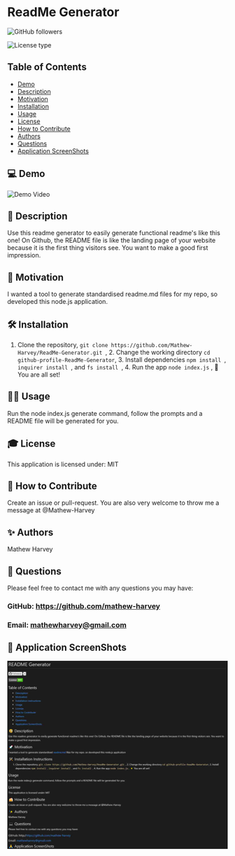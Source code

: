 # ReadMe Generator
![GitHub followers](https://img.shields.io/github/followers/mathew-harvey?style=social)

![License type](https://img.shields.io/badge/License-MIT-Blue)

## Table of Contents
- [Demo](#-💻%20Demo)
- [Description](#-🧐%20Description)
- [Motivation](#-🚀%20Motivation)
- [Installation](#-🛠️%20Installation)
- [Usage](#-🏃‍♀️%20Usage)
- [License](#-🎓%20License)
- [How to Contribute](#-🍰%20How%20to%20Contribute)
- [Authors](#-✨%20Authors)
- [Questions](#-🤔%20Questions)
- [Application ScreenShots](#-📸%20Application%20ScreenShots)
## 💻 Demo
![Demo Video](/assets/readmeGeneratorPreview.gif)
## 🧐 Description
Use this readme generator to easily generate functional readme's like this one! On Github, the README file is like the landing page of your website because it is the first thing visitors see. You want to make a good first impression.
## 🚀 Motivation
I wanted a tool to generate standardised readme.md files for my repo, so developed this node.js application.
## 🛠️ Installation
1. Clone the repository, ```git clone https://github.com/Mathew-Harvey/ReadMe-Generator.git ```, 2. Change the working directory ```cd github-profile-ReadMe-Generator```, 3. Install dependencies ```npm install ```, ```inquirer install ```, and ```fs install ```, 4. Run the app ```node index.js``` , 🌟 You are all set!
## 🏃‍♀️ Usage
Run the node index.js generate command, follow the prompts and a README file will be generated for you.
## 🎓 License
This application is licensed under: MIT
## 🍰 How to Contribute
Create an issue or pull-request. You are also very welcome to throw me a message at @Mathew-Harvey
## ✨ Authors
Mathew Harvey
## 🤔 Questions
Please feel free to contact me with any questions you may have: 


### GitHub: https://github.com/mathew-harvey

### Email: mathewharvey@gmail.com
## 📸 Application ScreenShots
![Screen Shot](/assets/screenshot1.jpg)
